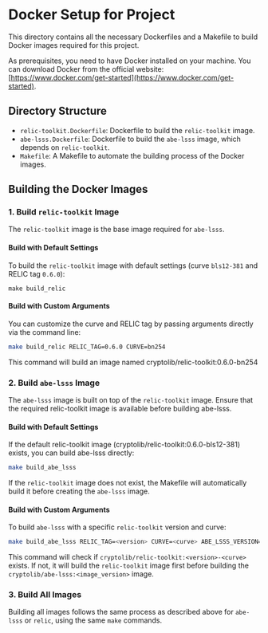 # Docker Setup for Project

This directory contains all the necessary Dockerfiles and a Makefile to build Docker images required for this project.

As prerequisites, you need to have Docker installed on your machine. You can download Docker from the official website: [https://www.docker.com/get-started](https://www.docker.com/get-started).


## Directory Structure

- `relic-toolkit.Dockerfile`: Dockerfile to build the `relic-toolkit` image.
- `abe-lsss.Dockerfile`: Dockerfile to build the `abe-lsss` image, which depends on `relic-toolkit`.
- `Makefile`: A Makefile to automate the building process of the Docker images.

## Building the Docker Images

### 1. Build `relic-toolkit` Image

The `relic-toolkit` image is the base image required for `abe-lsss`.

#### Build with Default Settings

To build the `relic-toolkit` image with default settings (curve `bls12-381` and RELIC tag `0.6.0`):

```
make build_relic
```

#### Build with Custom Arguments

You can customize the curve and RELIC tag by passing arguments directly via the command line:
  
```bash
make build_relic RELIC_TAG=0.6.0 CURVE=bn254
```

This command will build an image named cryptolib/relic-toolkit:0.6.0-bn254

### 2. Build `abe-lsss` Image

The `abe-lsss` image is built on top of the `relic-toolkit` image. Ensure that the required relic-toolkit image is available before building abe-lsss.

#### Build with Default Settings

If the default relic-toolkit image (cryptolib/relic-toolkit:0.6.0-bls12-381) exists, you can build abe-lsss directly:
  
```bash
make build_abe_lsss
```

If the `relic-toolkit` image does not exist, the Makefile will automatically build it before creating the `abe-lsss` image.

#### Build with Custom Arguments

To build `abe-lsss` with a specific `relic-toolkit` version and curve:

```bash
make build_abe_lsss RELIC_TAG=<version> CURVE=<curve> ABE_LSSS_VERSION=<image_version>
```

This command will check if `cryptolib/relic-toolkit:<version>-<curve>` exists. If not, it will build the `relic-toolkit` image first before building the `cryptolib/abe-lsss:<image_version>` image.

### 3. Build All Images
Building all images follows the same process as described above for `abe-lsss` or `relic`, using the same `make` commands.